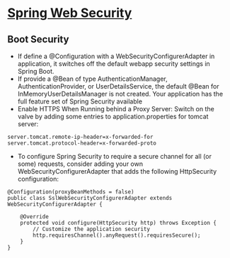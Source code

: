 # [Spring Web Security](https://spring.io/projects/spring-security)

## Boot Security
- If define a @Configuration with a WebSecurityConfigurerAdapter in application, it switches off the default webapp security settings in Spring Boot.
- If provide a @Bean of type AuthenticationManager, AuthenticationProvider, or UserDetailsService, the default @Bean for InMemoryUserDetailsManager is not created. Your application has the full feature set of Spring Security available
- Enable HTTPS When Running behind a Proxy Server: Switch on the valve by adding some entries to application.properties for tomcat server:
```
server.tomcat.remote-ip-header=x-forwarded-for
server.tomcat.protocol-header=x-forwarded-proto
```
- To configure Spring Security to require a secure channel for all (or some) requests, consider adding your own WebSecurityConfigurerAdapter that adds the following HttpSecurity configuration:
```
@Configuration(proxyBeanMethods = false)
public class SslWebSecurityConfigurerAdapter extends WebSecurityConfigurerAdapter {

    @Override
    protected void configure(HttpSecurity http) throws Exception {
        // Customize the application security
        http.requiresChannel().anyRequest().requiresSecure();
    }
}
```

